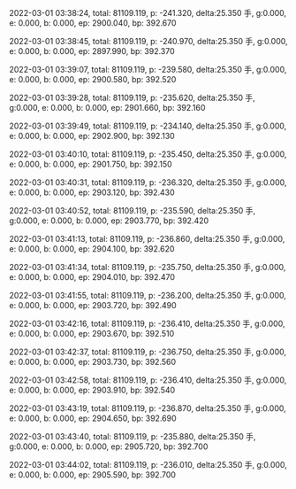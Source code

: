 2022-03-01 03:38:24, total: 81109.119, p: -241.320, delta:25.350 手, g:0.000, e: 0.000, b: 0.000, ep: 2900.040, bp: 392.670

2022-03-01 03:38:45, total: 81109.119, p: -240.970, delta:25.350 手, g:0.000, e: 0.000, b: 0.000, ep: 2897.990, bp: 392.370

2022-03-01 03:39:07, total: 81109.119, p: -239.580, delta:25.350 手, g:0.000, e: 0.000, b: 0.000, ep: 2900.580, bp: 392.520

2022-03-01 03:39:28, total: 81109.119, p: -235.620, delta:25.350 手, g:0.000, e: 0.000, b: 0.000, ep: 2901.660, bp: 392.160

2022-03-01 03:39:49, total: 81109.119, p: -234.140, delta:25.350 手, g:0.000, e: 0.000, b: 0.000, ep: 2902.900, bp: 392.130

2022-03-01 03:40:10, total: 81109.119, p: -235.450, delta:25.350 手, g:0.000, e: 0.000, b: 0.000, ep: 2901.750, bp: 392.150

2022-03-01 03:40:31, total: 81109.119, p: -236.320, delta:25.350 手, g:0.000, e: 0.000, b: 0.000, ep: 2903.120, bp: 392.430

2022-03-01 03:40:52, total: 81109.119, p: -235.590, delta:25.350 手, g:0.000, e: 0.000, b: 0.000, ep: 2903.770, bp: 392.420

2022-03-01 03:41:13, total: 81109.119, p: -236.860, delta:25.350 手, g:0.000, e: 0.000, b: 0.000, ep: 2904.100, bp: 392.620

2022-03-01 03:41:34, total: 81109.119, p: -235.750, delta:25.350 手, g:0.000, e: 0.000, b: 0.000, ep: 2904.010, bp: 392.470

2022-03-01 03:41:55, total: 81109.119, p: -236.200, delta:25.350 手, g:0.000, e: 0.000, b: 0.000, ep: 2903.720, bp: 392.490

2022-03-01 03:42:16, total: 81109.119, p: -236.410, delta:25.350 手, g:0.000, e: 0.000, b: 0.000, ep: 2903.670, bp: 392.510

2022-03-01 03:42:37, total: 81109.119, p: -236.750, delta:25.350 手, g:0.000, e: 0.000, b: 0.000, ep: 2903.730, bp: 392.560

2022-03-01 03:42:58, total: 81109.119, p: -236.410, delta:25.350 手, g:0.000, e: 0.000, b: 0.000, ep: 2903.910, bp: 392.540

2022-03-01 03:43:19, total: 81109.119, p: -236.870, delta:25.350 手, g:0.000, e: 0.000, b: 0.000, ep: 2904.650, bp: 392.690

2022-03-01 03:43:40, total: 81109.119, p: -235.880, delta:25.350 手, g:0.000, e: 0.000, b: 0.000, ep: 2905.720, bp: 392.700

2022-03-01 03:44:02, total: 81109.119, p: -236.010, delta:25.350 手, g:0.000, e: 0.000, b: 0.000, ep: 2905.590, bp: 392.700